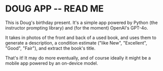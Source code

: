 # DOUG APP -- READ ME

This is Doug's birthday present. It's a simple app powered by Python (the instructor prompting library) and (for the moment) OpenAI's GPT-4o.

It takes in photos of the front and back of a used book, and uses them to generate a description, a condition estimate ("like New", "Excellent", "Good", "Fair"), and extract the book's title.

That's it! It may do more eventually, and of course ideally it might be a mobile app powered by an on-device model.